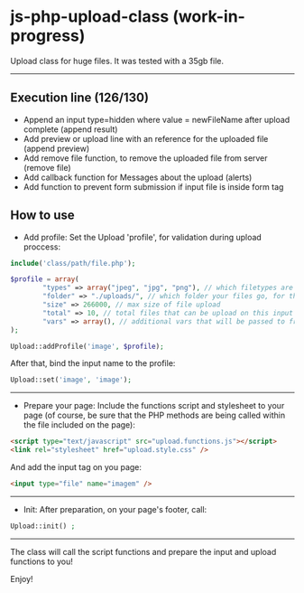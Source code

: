 # js-php-upload-class (work-in-progress)

Upload class for huge files. It was tested with a 35gb file.

---

## Execution line (126/130)

- Append an input type=hidden where value = newFileName after upload complete (append result)
- Add preview or upload line with an reference for the uploaded file (append preview)
- Add remove file function, to remove the uploaded file from server (remove file)
- Add callback function for Messages about the upload (alerts)
- Add function to prevent form submission if input file is inside form tag

## How to use

- Add profile: 
  Set the Upload 'profile', for validation during upload proccess:

```php
include('class/path/file.php');

$profile = array(
        "types" => array("jpeg", "jpg", "png"), // which filetypes are accepted
        "folder" => "./uploads/", // which folder your files go, for this specific profile
        "size" => 266000, // max size of file upload
        "total" => 10, // total files that can be upload on this input
        "vars" => array(), // additional vars that will be passed to frontend and backend
);

Upload::addProfile('image', $profile);
```

After that, bind the input name to the profile:

```php
Upload::set('image', 'image');
```

---

- Prepare your page: 
  Include the functions script and stylesheet to your page (of course, be sure that the PHP methods are being called within the file included on the page):

```html
<script type="text/javascript" src="upload.functions.js"></script>
<link rel="stylesheet" href="upload.style.css" />
```

And add the input tag on you page:

```html
<input type="file" name="imagem" />
```

---

- Init: 
  After preparation, on your page's footer, call:

```php
Upload::init() ;
```

---

The class will call the script functions and prepare the input and upload functions to you!

Enjoy!